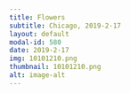 ```yaml
---
title: Flowers
subtitle: Chicago, 2019-2-17
layout: default
modal-id: 580
date: 2019-2-17
img: 10101210.png
thumbnail: 10101210.png
alt: image-alt
---
```

